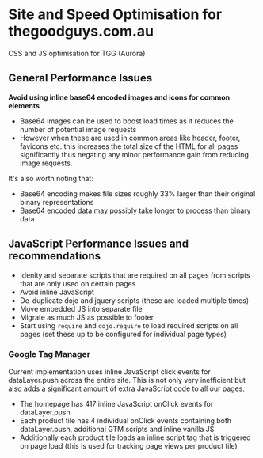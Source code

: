 # Site and Speed Optimisation for thegoodguys.com.au
CSS and JS optimisation for TGG (Aurora)


## General Performance Issues

**Avoid using inline base64 encoded images and icons for common elements**
  * Base64 images can be used to boost load times as it reduces the number of potential image requests
  * However when these are used in common areas like header, footer, favicons etc. this increases the total size of the HTML for all pages significantly thus negating any minor performance gain from reducing image requests.

It's also worth noting that: 

  * Base64 encoding makes file sizes roughly 33% larger than their original binary representations
  * Base64 encoded data may possibly take longer to process than binary data
  
## JavaScript Performance Issues and recommendations  

* Idenity and separate scripts that are required on all pages from scripts that are only used on certain pages
* Avoid inline JavaScript
* De-duplicate dojo and jquery scripts (these are loaded multiple times)
* Move embedded JS into separate file
* Migrate as much JS as possible to footer
* Start using `require` and `dojo.require` to load required scripts on all pages (set these up to be configured for individual page types)

### Google Tag Manager

Current implementation uses inline JavaScript click events for dataLayer.push across the entire site. This is not only very inefficient but also adds a significant amount of extra JavaScript code to all our pages.

* The homepage has 417 inline JavaScript onClick events for dataLayer.push
* Each product tile has 4 individual onClick events containing both dataLayer.push, additional GTM scripts and inline vanilla JS
* Additionally each product tile loads an inline script tag that is triggered on page load (this is used for tracking page views per product tile)

